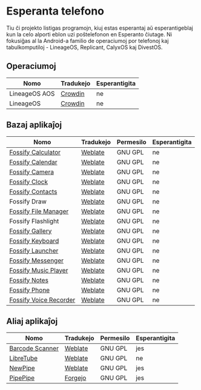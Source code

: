 # Esperanta telefono

Tiu ĉi projekto listigas programojn, kiuj estas esperantaj aŭ esperantigeblaj kun la celo alporti eblon uzi poŝtelefonon en Esperanto ĉiutage. Ni fokusiĝas al la Android-a familio de operaciumoj por telefonoj kaj tabulkomputiloj - LineageOS, Replicant, CalyxOS kaj DivestOS.

## Operaciumoj

| Nomo | Tradukejo | Esperantigita |
| ----------- | ----------- | ----------- |
| LineageOS AOS | [Crowdin](https://crowdin.com/project/lineageos-aosp/eo) | ne |
| LineageOS | [Crowdin](https://crowdin.com/project/lineageos/eo) | ne |

## Bazaj aplikaĵoj

| Nomo | Tradukejo | Permesilo | Esperantigita |
| ----------- | ----------- | ----------- | ----------- |
| [Fossify Calculator](https://f-droid.org/packages/org.fossify.calculator/) | [Weblate](https://hosted.weblate.org/projects/fossify/) | GNU GPL | ne |
| [Fossify Calendar](https://f-droid.org/packages/org.fossify.calendar/) | [Weblate](https://hosted.weblate.org/projects/fossify/) | GNU GPL | ne |
| [Fossify Camera](https://f-droid.org/packages/org.fossify.camera/)| [Weblate](https://hosted.weblate.org/projects/fossify/) | GNU GPL | ne |
| [Fossify Clock](https://f-droid.org/packages/org.fossify.clock/) | [Weblate](https://hosted.weblate.org/projects/fossify/) | GNU GPL | ne |
| [Fossify Contacts](https://f-droid.org/packages/org.fossify.contacts/) | [Weblate](https://hosted.weblate.org/projects/fossify/) | GNU GPL | ne |
| Fossify Draw | [Weblate](https://hosted.weblate.org/projects/fossify/) | GNU GPL | ne |
| [Fossify File Manager](https://f-droid.org/packages/org.fossify.filemanager/) | [Weblate](https://hosted.weblate.org/projects/fossify/) | GNU GPL | ne |
| Fossify Flashlight | [Weblate](https://hosted.weblate.org/projects/fossify/) | GNU GPL | ne |
| [Fossify Gallery](https://f-droid.org/packages/org.fossify.gallery/) | [Weblate](https://hosted.weblate.org/projects/fossify/) | GNU GPL | ne |
| [Fossify Keyboard](https://f-droid.org/packages/org.fossify.keyboard/) | [Weblate](https://hosted.weblate.org/projects/fossify/) | GNU GPL | ne |
| [Fossify Launcher](https://f-droid.org/packages/org.fossify.home/) | [Weblate](https://hosted.weblate.org/projects/fossify/) | GNU GPL | ne |
| [Fossify Messenger](https://f-droid.org/packages/org.fossify.messages/) | [Weblate](https://hosted.weblate.org/projects/fossify/) | GNU GPL | ne |
| [Fossify Music Player](https://f-droid.org/packages/org.fossify.musicplayer/) | [Weblate](https://hosted.weblate.org/projects/fossify/) | GNU GPL | ne |
| [Fossify Notes](https://f-droid.org/packages/org.fossify.notes/) | [Weblate](https://hosted.weblate.org/projects/fossify/) | GNU GPL | ne |
| [Fossify Phone](https://f-droid.org/packages/org.fossify.phone/) | [Weblate](https://hosted.weblate.org/projects/fossify/) | GNU GPL | ne |
| [Fossify Voice Recorder](https://f-droid.org/packages/org.fossify.voicerecorder/) | [Weblate](https://hosted.weblate.org/projects/fossify/) | GNU GPL | ne |

## Aliaj aplikaĵoj

| Nomo | Tradukejo | Permesilo | Esperantigita |
| ----------- | ----------- | ----------- | ----------- |
| [Barcode Scanner](https://f-droid.org/packages/com.atharok.barcodescanner/) | [Weblate](https://hosted.weblate.org/projects/barcodescanner/) | GNU GPL | jes |
| [LibreTube](https://f-droid.org/packages/com.github.libretube/) | [Weblate](https://hosted.weblate.org/projects/libretube/libretube/) | GNU GPL | ne |
| [NewPipe](https://f-droid.org/packages/org.schabi.newpipe/) | [Weblate](https://hosted.weblate.org/projects/newpipe/) | GNU GPL | jes |
| [PipePipe](https://f-droid.org/packages/InfinityLoop1309.NewPipeEnhanced/) | [Forgejo](https://codeberg.org/NullPointerException/PipePipeClient/src/branch/dev) | GNU GPL | jes |
